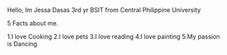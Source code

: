 Hello, Im Jessa Dasas
3rd yr BSIT from Central Philippine University

5 Facts about me.

1.I love Cooking
2.I love pets
3.I love reading
4.I love painting
5.My passion is Dancing
